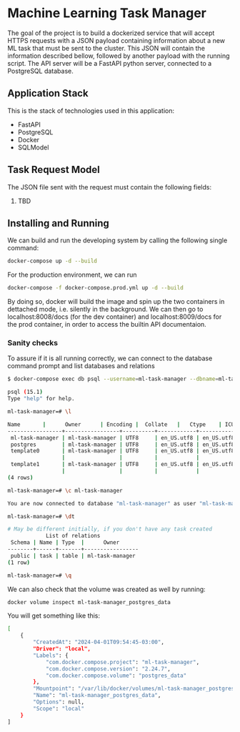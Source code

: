 # Machine Learning Task Manager

The goal of the project is to build a dockerized service that will accept HTTPS requests with a JSON payload containing information about a new ML task that must be sent to the cluster. This JSON will contain the information described bellow, followed by another payload with the running script. The API server will be a FastAPI python server, connected to a PostgreSQL database.

## Application Stack

This is the stack of technologies used in this application:

- FastAPI
- PostgreSQL
- Docker
- SQLModel

## Task Request Model

The JSON file sent with the request must contain the following fields:

1. TBD

## Installing and Running

We can build and run the developing system by calling the following single command:

```bash
docker-compose up -d --build
```

For the production environment, we can run

```bash
docker-compose -f docker-compose.prod.yml up -d --build
```

By doing so, docker will build the image and spin up the two containers in dettached mode, i.e. silently in the background. We can then go to localhost:8008/docs (for the dev container) and localhost:8009/docs for the prod container, in order to access the builtin API documentaion.

### Sanity checks

To assure if it is all running correctly, we can connect to the database command prompt and list databases and relations

```bash
$ docker-compose exec db psql --username=ml-task-manager --dbname=ml-task-manager

psql (15.1)
Type "help" for help.

ml-task-manager=# \l

Name       |      Owner      | Encoding |  Collate   |   Ctype    | ICU Locale | Locale Provider |            Access privileges            
-----------------+-----------------+----------+------------+------------+------------+-----------------+-----------------------------------------
 ml-task-manager | ml-task-manager | UTF8     | en_US.utf8 | en_US.utf8 |            | libc            | 
 postgres        | ml-task-manager | UTF8     | en_US.utf8 | en_US.utf8 |            | libc            | 
 template0       | ml-task-manager | UTF8     | en_US.utf8 | en_US.utf8 |            | libc            | =c/"ml-task-manager"                   +
                 |                 |          |            |            |            |                 | "ml-task-manager"=CTc/"ml-task-manager"
 template1       | ml-task-manager | UTF8     | en_US.utf8 | en_US.utf8 |            | libc            | =c/"ml-task-manager"                   +
                 |                 |          |            |            |            |                 | "ml-task-manager"=CTc/"ml-task-manager"
(4 rows)

ml-task-manager=# \c ml-task-manager

You are now connected to database "ml-task-manager" as user "ml-task-manager".

ml-task-manager=# \dt

# May be different initially, if you don't have any task created
            List of relations
 Schema | Name | Type  |      Owner      
--------+------+-------+-----------------
 public | task | table | ml-task-manager
(1 row)

ml-task-manager=# \q
```

We can also check that the volume was created as well by running:

```bash
docker volume inspect ml-task-manager_postgres_data
```

You will get something like this:

```bash
[
    {
        "CreatedAt": "2024-04-01T09:54:45-03:00",
        "Driver": "local",
        "Labels": {
            "com.docker.compose.project": "ml-task-manager",
            "com.docker.compose.version": "2.24.7",
            "com.docker.compose.volume": "postgres_data"
        },
        "Mountpoint": "/var/lib/docker/volumes/ml-task-manager_postgres_data/_data",
        "Name": "ml-task-manager_postgres_data",
        "Options": null,
        "Scope": "local"
    }
]
```
